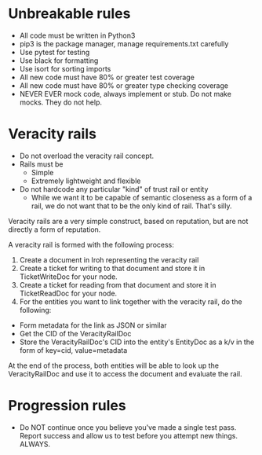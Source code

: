# Unbreakable rules
* All code must be written in Python3
* pip3 is the package manager, manage requirements.txt carefully
* Use pytest for testing
* Use black for formatting
* Use isort for sorting imports
* All new code must have 80% or greater test coverage
* All new code must have 80% or greater type checking coverage
* NEVER EVER mock code, always implement or stub. Do not make mocks. They do not help.

# Veracity rails
* Do not overload the veracity rail concept.
* Rails must be
  * Simple
  * Extremely lightweight and flexible
* Do not hardcode any particular "kind" of trust rail or entity
  * While we want it to be capable of semantic closeness as a form of a rail, we do not want that to be the only kind of rail. That's silly.

Veracity rails are a very simple construct, based on reputation, but are not directly a form of reputation.

A veracity rail is formed with the following process:

1. Create a document in Iroh representing the veracity rail
2. Create a ticket for writing to that document and store it in TicketWriteDoc for your node.
3. Create a ticket for reading from that document and store it in TicketReadDoc for your node.
4. For the entities you want to link together with the veracity rail, do the following:
  * Form metadata for the link as JSON or similar
  * Get the CID of the VeracityRailDoc
  * Store the VeracityRailDoc's CID into the entity's EntityDoc as a k/v in the form of key=cid, value=metadata

At the end of the process, both entities will be able to look up the VeracityRailDoc and use it to access the document and evaluate the rail.

# Progression rules
* Do NOT continue once you believe you've made a single test pass. Report success and allow us to test before you attempt new things. ALWAYS.